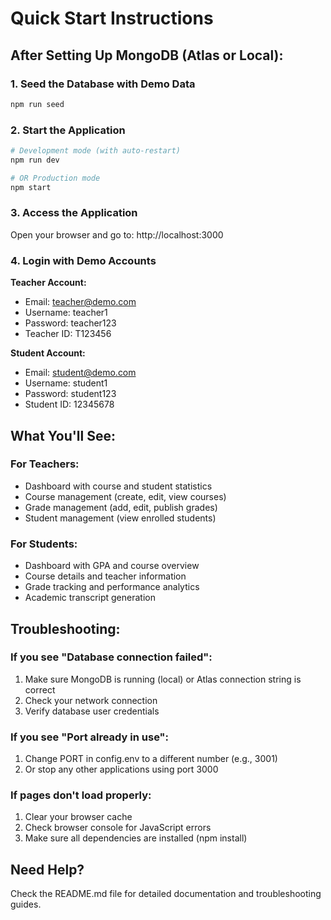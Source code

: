 # Quick Start Instructions

## After Setting Up MongoDB (Atlas or Local):

### 1. Seed the Database with Demo Data
```bash
npm run seed
```

### 2. Start the Application
```bash
# Development mode (with auto-restart)
npm run dev

# OR Production mode
npm start
```

### 3. Access the Application
Open your browser and go to: http://localhost:3000

### 4. Login with Demo Accounts

**Teacher Account:**
- Email: teacher@demo.com
- Username: teacher1  
- Password: teacher123
- Teacher ID: T123456

**Student Account:**
- Email: student@demo.com
- Username: student1
- Password: student123
- Student ID: 12345678

## What You'll See:

### For Teachers:
- Dashboard with course and student statistics
- Course management (create, edit, view courses)
- Grade management (add, edit, publish grades)
- Student management (view enrolled students)

### For Students:
- Dashboard with GPA and course overview
- Course details and teacher information
- Grade tracking and performance analytics
- Academic transcript generation

## Troubleshooting:

### If you see "Database connection failed":
1. Make sure MongoDB is running (local) or Atlas connection string is correct
2. Check your network connection
3. Verify database user credentials

### If you see "Port already in use":
1. Change PORT in config.env to a different number (e.g., 3001)
2. Or stop any other applications using port 3000

### If pages don't load properly:
1. Clear your browser cache
2. Check browser console for JavaScript errors
3. Make sure all dependencies are installed (npm install)

## Need Help?
Check the README.md file for detailed documentation and troubleshooting guides.

